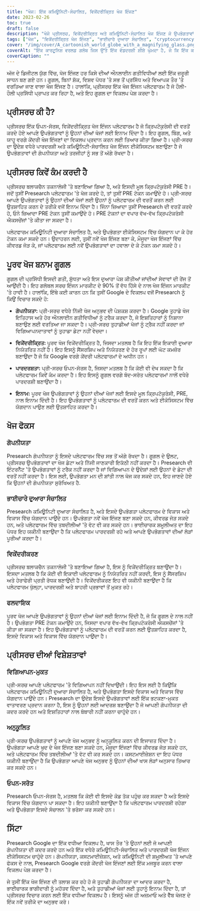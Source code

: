 ```yaml
---
title: "ਖੋਜ: ਇੱਕ ਕਮਿਊਨਿਟੀ-ਸੰਚਾਲਿਤ, ਵਿਕੇਂਦਰੀਕ੍ਰਿਤ ਖੋਜ ਇੰਜਣ"
date: 2023-02-26
toc: true
draft: false
description: "ਖੋਜੋ ਪ੍ਰੀਸਰਚ, ਵਿਕੇਂਦਰੀਕ੍ਰਿਤ ਅਤੇ ਕਮਿਊਨਿਟੀ-ਸੰਚਾਲਿਤ ਖੋਜ ਇੰਜਣ ਜੋ ਉਪਭੋਗਤਾਵਾਂ ਨੂੰ ਕ੍ਰਿਪਟੋਕਰੰਸੀ ਨਾਲ ਇਨਾਮ ਦਿੰਦਾ ਹੈ ਅਤੇ ਉਹਨਾਂ ਦੀ ਗੋਪਨੀਯਤਾ ਦਾ ਸਨਮਾਨ ਕਰਦਾ ਹੈ।"
tags: ["ਖੋਜ", "ਵਿਕੇਂਦਰੀਕ੍ਰਿਤ ਖੋਜ ਇੰਜਣ", "ਭਾਈਚਾਰੇ ਦੁਆਰਾ ਸੰਚਾਲਿਤ", "cryptocurrency ਇਨਾਮ", "ਗੋਪਨੀਯਤਾ", "ਗੂਗਲ ਦਾ ਵਿਕਲਪ", "ਬਲਾਕਚੈਨ ਤਕਨਾਲੋਜੀ", "ਓਪਨ-ਸਰੋਤ", "ਅਨੁਕੂਲਿਤ ਖੋਜ ਅਨੁਭਵ", "ਕੋਈ ਵਿਗਿਆਪਨ ਨਹੀਂ", "ਐਸਈਓ ਅਨੁਕੂਲਿਤ ਟੈਗਸ", "ਖੋਜ ਇੰਜਣ ਈਕੋਸਿਸਟਮ", "ਇੰਟਰਨੈੱਟ ਗੋਪਨੀਯਤਾ", "ਪਾਰਦਰਸ਼ੀ ਖੋਜ ਇੰਜਣ", "ਪ੍ਰੋਤਸਾਹਿਤ ਖੋਜਾਂ", "ਗਲੋਬਲ ਖੋਜ ਇੰਜਨ ਮਾਰਕੀਟ", "ਬਲਾਕਚੈਨ", "ਡਿਜੀਟਲ ਗੋਪਨੀਯਤਾ", "ਆਨਲਾਈਨ ਗੋਪਨੀਯਤਾ", "ਵਿਕੇਂਦਰੀਕਰਣ"]
cover: "/img/cover/A_cartoonish_world_globe_with_a_magnifying_glass.png"
coverAlt: "ਇੱਕ ਕਾਰਟੂਨਿਸ਼ ਵਰਲਡ ਗਲੋਬ ਜਿਸ ਉੱਤੇ ਇੱਕ ਵੱਡਦਰਸ਼ੀ ਸ਼ੀਸ਼ੇ ਘੁੰਮਦਾ ਹੈ, ਜੋ ਕਿ ਇੱਕ ਕਮਿਊਨਿਟੀ ਦੁਆਰਾ ਸੰਚਾਲਿਤ ਅਤੇ ਵਿਕੇਂਦਰੀਕ੍ਰਿਤ ਖੋਜ ਇੰਜਣ ਵਜੋਂ ਪ੍ਰੀਸਰਚ ਪਲੇਟਫਾਰਮ ਦਾ ਪ੍ਰਤੀਕ ਹੈ।"
coverCaption: ""
---
```


ਅੱਜ ਦੇ ਡਿਜੀਟਲ ਯੁੱਗ ਵਿੱਚ, ਖੋਜ ਇੰਜਣ ਹਰ ਕਿਸੇ ਦੀਆਂ ਔਨਲਾਈਨ ਗਤੀਵਿਧੀਆਂ ਲਈ ਇੱਕ ਜ਼ਰੂਰੀ ਸਾਧਨ ਬਣ ਗਏ ਹਨ। ਗੂਗਲ, ਬਿਨਾਂ ਸ਼ੱਕ, ਵਿਸ਼ਵ ਪੱਧਰ 'ਤੇ ਸਭ ਤੋਂ ਪ੍ਰਸਿੱਧ ਅਤੇ ਵਿਆਪਕ ਤੌਰ 'ਤੇ ਵਰਤਿਆ ਜਾਣ ਵਾਲਾ ਖੋਜ ਇੰਜਣ ਹੈ। ਹਾਲਾਂਕਿ, ਪ੍ਰੀਸਰਚ ਇੱਕ ਖੋਜ ਇੰਜਨ ਪਲੇਟਫਾਰਮ ਹੈ ਜੋ ਹੌਲੀ-ਹੌਲੀ ਪ੍ਰਸਿੱਧੀ ਪ੍ਰਾਪਤ ਕਰ ਰਿਹਾ ਹੈ, ਅਤੇ ਇਹ ਗੂਗਲ ਦਾ ਵਿਕਲਪ ਪੇਸ਼ ਕਰਦਾ ਹੈ।

## ਪ੍ਰੀਸਰਚ ਕੀ ਹੈ?

ਪ੍ਰੀਸਰਚ ਇੱਕ ਓਪਨ-ਸੋਰਸ, ਵਿਕੇਂਦਰੀਕ੍ਰਿਤ ਖੋਜ ਇੰਜਨ ਪਲੇਟਫਾਰਮ ਹੈ ਜੋ ਕ੍ਰਿਪਟੋਕੁਰੰਸੀ ਦੀ ਵਰਤੋਂ ਕਰਦੇ ਹੋਏ ਆਪਣੇ ਉਪਭੋਗਤਾਵਾਂ ਨੂੰ ਉਹਨਾਂ ਦੀਆਂ ਖੋਜਾਂ ਲਈ ਇਨਾਮ ਦਿੰਦਾ ਹੈ। ਇਹ ਗੂਗਲ, ਬਿੰਗ, ਅਤੇ ਯਾਹੂ ਵਰਗੇ ਕੇਂਦਰੀ ਖੋਜ ਇੰਜਣਾਂ ਦਾ ਵਿਕਲਪ ਪ੍ਰਦਾਨ ਕਰਨ ਲਈ ਤਿਆਰ ਕੀਤਾ ਗਿਆ ਹੈ। ਪ੍ਰੀ-ਸਰਚ ਦਾ ਉਦੇਸ਼ ਵਧੇਰੇ ਪਾਰਦਰਸ਼ੀ ਅਤੇ ਕਮਿਊਨਿਟੀ-ਸੰਚਾਲਿਤ ਖੋਜ ਇੰਜਨ ਈਕੋਸਿਸਟਮ ਬਣਾਉਣਾ ਹੈ ਜੋ ਉਪਭੋਗਤਾਵਾਂ ਦੀ ਗੋਪਨੀਯਤਾ ਅਤੇ ਤਰਜੀਹਾਂ ਨੂੰ ਸਭ ਤੋਂ ਅੱਗੇ ਰੱਖਦਾ ਹੈ।

## ਪ੍ਰੀਸਰਚ ਕਿਵੇਂ ਕੰਮ ਕਰਦੀ ਹੈ

ਪ੍ਰੀਸਰਚ ਬਲਾਕਚੈਨ ਤਕਨਾਲੋਜੀ 'ਤੇ ਬਣਾਇਆ ਗਿਆ ਹੈ, ਅਤੇ ਇਸਦੀ ਮੂਲ ਕ੍ਰਿਪਟੋਕੁਰੰਸੀ PRE ਹੈ। ਜਦੋਂ ਤੁਸੀਂ Presearch ਪਲੇਟਫਾਰਮ 'ਤੇ ਖੋਜ ਕਰਦੇ ਹੋ, ਤਾਂ ਤੁਸੀਂ PRE ਟੋਕਨ ਕਮਾਉਂਦੇ ਹੋ। ਪ੍ਰੀ-ਸਰਚ ਆਪਣੇ ਉਪਭੋਗਤਾਵਾਂ ਨੂੰ ਉਹਨਾਂ ਦੀਆਂ ਖੋਜਾਂ ਲਈ ਉਹਨਾਂ ਨੂੰ ਪਲੇਟਫਾਰਮ ਦੀ ਵਰਤੋਂ ਕਰਨ ਲਈ ਉਤਸ਼ਾਹਿਤ ਕਰਨ ਦੇ ਤਰੀਕੇ ਵਜੋਂ ਇਨਾਮ ਦਿੰਦਾ ਹੈ। ਜਿੰਨਾ ਜ਼ਿਆਦਾ ਤੁਸੀਂ Presearch ਦੀ ਵਰਤੋਂ ਕਰਦੇ ਹੋ, ਓਨੇ ਜ਼ਿਆਦਾ PRE ਟੋਕਨ ਤੁਸੀਂ ਕਮਾਉਂਦੇ ਹੋ। PRE ਟੋਕਨਾਂ ਦਾ ਵਪਾਰ ਵੱਖ-ਵੱਖ ਕ੍ਰਿਪਟੋਕਰੰਸੀ ਐਕਸਚੇਂਜਾਂ 'ਤੇ ਕੀਤਾ ਜਾ ਸਕਦਾ ਹੈ।

ਪਲੇਟਫਾਰਮ ਕਮਿਊਨਿਟੀ ਦੁਆਰਾ ਸੰਚਾਲਿਤ ਹੈ, ਅਤੇ ਉਪਭੋਗਤਾ ਈਕੋਸਿਸਟਮ ਵਿੱਚ ਯੋਗਦਾਨ ਪਾ ਕੇ ਹੋਰ ਟੋਕਨ ਕਮਾ ਸਕਦੇ ਹਨ। ਉਦਾਹਰਨ ਲਈ, ਤੁਸੀਂ ਨਵੇਂ ਖੋਜ ਇੰਜਣ ਬਣਾ ਕੇ, ਮੌਜੂਦਾ ਖੋਜ ਇੰਜਣਾਂ ਵਿੱਚ ਕੀਵਰਡ ਜੋੜ ਕੇ, ਜਾਂ ਪਲੇਟਫਾਰਮ ਲਈ ਨਵੇਂ ਉਪਭੋਗਤਾਵਾਂ ਦਾ ਹਵਾਲਾ ਦੇ ਕੇ ਟੋਕਨ ਕਮਾ ਸਕਦੇ ਹੋ।

## ਪੂਰਵ ਖੋਜ ਬਨਾਮ ਗੂਗਲ

ਗੂਗਲ ਦੀ ਪ੍ਰਸਿੱਧੀ ਇਸਦੀ ਗਤੀ, ਸ਼ੁੱਧਤਾ ਅਤੇ ਇਸ ਦੁਆਰਾ ਪੇਸ਼ ਕੀਤੀਆਂ ਜਾਂਦੀਆਂ ਸੇਵਾਵਾਂ ਦੀ ਰੇਂਜ ਤੋਂ ਆਉਂਦੀ ਹੈ। ਇਹ ਗਲੋਬਲ ਸਰਚ ਇੰਜਨ ਮਾਰਕੀਟ ਦੇ 90% ਤੋਂ ਵੱਧ ਹਿੱਸੇ ਦੇ ਨਾਲ ਖੋਜ ਇੰਜਨ ਮਾਰਕੀਟ 'ਤੇ ਹਾਵੀ ਹੈ। ਹਾਲਾਂਕਿ, ਇੱਥੇ ਕਈ ਕਾਰਨ ਹਨ ਕਿ ਤੁਸੀਂ Google ਦੇ ਵਿਕਲਪ ਵਜੋਂ Presearch ਨੂੰ ਕਿਉਂ ਵਿਚਾਰ ਸਕਦੇ ਹੋ:

- **ਗੋਪਨੀਯਤਾ:** ਪ੍ਰੀ-ਸਰਚ ਵਧੇਰੇ ਨਿੱਜੀ ਖੋਜ ਅਨੁਭਵ ਦੀ ਪੇਸ਼ਕਸ਼ ਕਰਦਾ ਹੈ। Google ਤੁਹਾਡੇ ਖੋਜ ਇਤਿਹਾਸ ਅਤੇ ਹੋਰ ਔਨਲਾਈਨ ਗਤੀਵਿਧੀਆਂ ਨੂੰ ਟਰੈਕ ਕਰਦਾ ਹੈ, ਜੋ ਇਸ਼ਤਿਹਾਰਾਂ ਨੂੰ ਨਿਸ਼ਾਨਾ ਬਣਾਉਣ ਲਈ ਵਰਤਿਆ ਜਾ ਸਕਦਾ ਹੈ। ਪ੍ਰੀ-ਸਰਚ ਤੁਹਾਡੀਆਂ ਖੋਜਾਂ ਨੂੰ ਟ੍ਰੈਕ ਨਹੀਂ ਕਰਦਾ ਜਾਂ ਵਿਗਿਆਪਨਦਾਤਾਵਾਂ ਨੂੰ ਤੁਹਾਡਾ ਡੇਟਾ ਨਹੀਂ ਵੇਚਦਾ।

- **ਵਿਕੇਂਦਰੀਕ੍ਰਿਤ:** ਪੂਰਵ ਖੋਜ ਵਿਕੇਂਦਰੀਕ੍ਰਿਤ ਹੈ, ਜਿਸਦਾ ਮਤਲਬ ਹੈ ਕਿ ਇਹ ਇੱਕ ਇਕਾਈ ਦੁਆਰਾ ਨਿਯੰਤਰਿਤ ਨਹੀਂ ਹੈ। ਇਹ ਇਸਨੂੰ ਸੈਂਸਰਸ਼ਿਪ ਅਤੇ ਨਿਯੰਤਰਣ ਦੇ ਹੋਰ ਰੂਪਾਂ ਲਈ ਘੱਟ ਕਮਜ਼ੋਰ ਬਣਾਉਂਦਾ ਹੈ ਜੋ ਕਿ Google ਵਰਗੇ ਕੇਂਦਰੀ ਪਲੇਟਫਾਰਮਾਂ ਦੇ ਅਧੀਨ ਹਨ।

- **ਪਾਰਦਰਸ਼ਤਾ:** ਪ੍ਰੀ-ਸਰਚ ਓਪਨ-ਸੋਰਸ ਹੈ, ਜਿਸਦਾ ਮਤਲਬ ਹੈ ਕਿ ਕੋਈ ਵੀ ਦੇਖ ਸਕਦਾ ਹੈ ਕਿ ਪਲੇਟਫਾਰਮ ਕਿਵੇਂ ਕੰਮ ਕਰਦਾ ਹੈ। ਇਹ ਇਸਨੂੰ ਗੂਗਲ ਵਰਗੇ ਬੰਦ-ਸਰੋਤ ਪਲੇਟਫਾਰਮਾਂ ਨਾਲੋਂ ਵਧੇਰੇ ਪਾਰਦਰਸ਼ੀ ਬਣਾਉਂਦਾ ਹੈ।

- **ਇਨਾਮ:** ਪੂਰਵ ਖੋਜ ਉਪਭੋਗਤਾਵਾਂ ਨੂੰ ਉਹਨਾਂ ਦੀਆਂ ਖੋਜਾਂ ਲਈ ਇਸਦੇ ਮੂਲ ਕ੍ਰਿਪਟੋਕੁਰੰਸੀ, PRE, ਨਾਲ ਇਨਾਮ ਦਿੰਦੀ ਹੈ। ਇਹ ਉਪਭੋਗਤਾਵਾਂ ਨੂੰ ਪਲੇਟਫਾਰਮ ਦੀ ਵਰਤੋਂ ਕਰਨ ਅਤੇ ਈਕੋਸਿਸਟਮ ਵਿੱਚ ਯੋਗਦਾਨ ਪਾਉਣ ਲਈ ਉਤਸ਼ਾਹਿਤ ਕਰਦਾ ਹੈ।

## ਖੋਜ ਫੋਕਸ

### ਗੋਪਨੀਯਤਾ

Presearch ਗੋਪਨੀਯਤਾ ਨੂੰ ਇਸਦੇ ਪਲੇਟਫਾਰਮ ਵਿੱਚ ਸਭ ਤੋਂ ਅੱਗੇ ਰੱਖਦਾ ਹੈ। ਗੂਗਲ ਦੇ ਉਲਟ, ਪ੍ਰੀਸਰਚ ਉਪਭੋਗਤਾਵਾਂ ਦਾ ਖੋਜ ਡੇਟਾ ਅਤੇ ਨਿੱਜੀ ਜਾਣਕਾਰੀ ਇਕੱਠੀ ਨਹੀਂ ਕਰਦਾ ਹੈ। Presearch ਵੀ ਇੰਟਰਨੈੱਟ 'ਤੇ ਉਪਭੋਗਤਾਵਾਂ ਨੂੰ ਟਰੈਕ ਨਹੀਂ ਕਰਦਾ ਹੈ ਜਾਂ ਵਿਗਿਆਪਨ ਦੇ ਉਦੇਸ਼ਾਂ ਲਈ ਉਹਨਾਂ ਦੇ ਡੇਟਾ ਦੀ ਵਰਤੋਂ ਨਹੀਂ ਕਰਦਾ ਹੈ। ਇਸ ਲਈ, ਉਪਭੋਗਤਾ ਮਨ ਦੀ ਸ਼ਾਂਤੀ ਨਾਲ ਖੋਜ ਕਰ ਸਕਦੇ ਹਨ, ਇਹ ਜਾਣਦੇ ਹੋਏ ਕਿ ਉਹਨਾਂ ਦੀ ਗੋਪਨੀਯਤਾ ਸੁਰੱਖਿਅਤ ਹੈ.

### ਭਾਈਚਾਰੇ ਦੁਆਰਾ ਸੰਚਾਲਿਤ

Presearch ਕਮਿਊਨਿਟੀ ਦੁਆਰਾ ਸੰਚਾਲਿਤ ਹੈ, ਅਤੇ ਇਸਦੇ ਉਪਭੋਗਤਾ ਪਲੇਟਫਾਰਮ ਦੇ ਵਿਕਾਸ ਅਤੇ ਵਿਕਾਸ ਵਿੱਚ ਯੋਗਦਾਨ ਪਾਉਂਦੇ ਹਨ। ਉਪਭੋਗਤਾ ਨਵੇਂ ਖੋਜ ਇੰਜਣ ਬਣਾ ਸਕਦੇ ਹਨ, ਕੀਵਰਡ ਜੋੜ ਸਕਦੇ ਹਨ, ਅਤੇ ਪਲੇਟਫਾਰਮ ਵਿੱਚ ਤਬਦੀਲੀਆਂ 'ਤੇ ਵੋਟ ਵੀ ਕਰ ਸਕਦੇ ਹਨ। ਭਾਈਚਾਰਕ ਸ਼ਮੂਲੀਅਤ ਦਾ ਇਹ ਪੱਧਰ ਇਹ ਯਕੀਨੀ ਬਣਾਉਂਦਾ ਹੈ ਕਿ ਪਲੇਟਫਾਰਮ ਪਾਰਦਰਸ਼ੀ ਰਹੇ ਅਤੇ ਆਪਣੇ ਉਪਭੋਗਤਾਵਾਂ ਦੀਆਂ ਲੋੜਾਂ ਪੂਰੀਆਂ ਕਰਦਾ ਹੈ।

### ਵਿਕੇਂਦਰੀਕਰਣ

ਪ੍ਰੀਸਰਚ ਬਲਾਕਚੈਨ ਤਕਨਾਲੋਜੀ 'ਤੇ ਬਣਾਇਆ ਗਿਆ ਹੈ, ਇਸ ਨੂੰ ਵਿਕੇਂਦਰੀਕ੍ਰਿਤ ਬਣਾਉਂਦਾ ਹੈ। ਇਸਦਾ ਮਤਲਬ ਹੈ ਕਿ ਕੋਈ ਵੀ ਇਕਾਈ ਪਲੇਟਫਾਰਮ ਨੂੰ ਨਿਯੰਤਰਿਤ ਨਹੀਂ ਕਰਦੀ, ਇਸ ਨੂੰ ਸੈਂਸਰਸ਼ਿਪ ਅਤੇ ਹੇਰਾਫੇਰੀ ਪ੍ਰਤੀ ਰੋਧਕ ਬਣਾਉਂਦੀ ਹੈ। ਵਿਕੇਂਦਰੀਕਰਣ ਇਹ ਵੀ ਯਕੀਨੀ ਬਣਾਉਂਦਾ ਹੈ ਕਿ ਪਲੇਟਫਾਰਮ ਖੁੱਲ੍ਹਾ, ਪਾਰਦਰਸ਼ੀ ਅਤੇ ਬਾਹਰੀ ਪ੍ਰਭਾਵਾਂ ਤੋਂ ਮੁਕਤ ਰਹੇ।

### ਫਲਦਾਇਕ

ਪੂਰਵ ਖੋਜ ਆਪਣੇ ਉਪਭੋਗਤਾਵਾਂ ਨੂੰ ਉਹਨਾਂ ਦੀਆਂ ਖੋਜਾਂ ਲਈ ਇਨਾਮ ਦਿੰਦੀ ਹੈ, ਜੋ ਕਿ ਗੂਗਲ ਦੇ ਨਾਲ ਨਹੀਂ ਹੈ। ਉਪਭੋਗਤਾ PRE ਟੋਕਨ ਕਮਾਉਂਦੇ ਹਨ, ਜਿਸਦਾ ਵਪਾਰ ਵੱਖ-ਵੱਖ ਕ੍ਰਿਪਟੋਕਰੰਸੀ ਐਕਸਚੇਂਜਾਂ 'ਤੇ ਕੀਤਾ ਜਾ ਸਕਦਾ ਹੈ। ਇਹ ਉਪਭੋਗਤਾਵਾਂ ਨੂੰ ਪਲੇਟਫਾਰਮ ਦੀ ਵਰਤੋਂ ਕਰਨ ਲਈ ਉਤਸ਼ਾਹਿਤ ਕਰਦਾ ਹੈ, ਇਸਦੇ ਵਿਕਾਸ ਅਤੇ ਵਿਕਾਸ ਵਿੱਚ ਯੋਗਦਾਨ ਪਾਉਂਦਾ ਹੈ।

## ਪ੍ਰੀਸਰਚ ਦੀਆਂ ਵਿਸ਼ੇਸ਼ਤਾਵਾਂ

### ਵਿਗਿਆਪਨ-ਮੁਕਤ

ਪ੍ਰੀ-ਸਰਚ ਆਪਣੇ ਪਲੇਟਫਾਰਮ 'ਤੇ ਵਿਗਿਆਪਨ ਨਹੀਂ ਦਿਖਾਉਂਦੀ। ਇਹ ਇਸ ਲਈ ਹੈ ਕਿਉਂਕਿ ਪਲੇਟਫਾਰਮ ਕਮਿਊਨਿਟੀ ਦੁਆਰਾ ਸੰਚਾਲਿਤ ਹੈ, ਅਤੇ ਉਪਭੋਗਤਾ ਇਸਦੇ ਵਿਕਾਸ ਅਤੇ ਵਿਕਾਸ ਵਿੱਚ ਯੋਗਦਾਨ ਪਾਉਂਦੇ ਹਨ। Presearch ਦਾ ਉਦੇਸ਼ ਇਸਦੇ ਉਪਭੋਗਤਾਵਾਂ ਲਈ ਇੱਕ ਭਟਕਣਾ-ਮੁਕਤ ਵਾਤਾਵਰਣ ਪ੍ਰਦਾਨ ਕਰਨਾ ਹੈ, ਇਸ ਨੂੰ ਉਹਨਾਂ ਲਈ ਆਦਰਸ਼ ਬਣਾਉਂਦਾ ਹੈ ਜੋ ਆਪਣੀ ਗੋਪਨੀਯਤਾ ਦੀ ਕਦਰ ਕਰਦੇ ਹਨ ਅਤੇ ਇਸ਼ਤਿਹਾਰਾਂ ਨਾਲ ਬੰਬਾਰੀ ਨਹੀਂ ਕਰਨਾ ਚਾਹੁੰਦੇ ਹਨ।

### ਅਨੁਕੂਲਿਤ

ਪ੍ਰੀ-ਸਰਚ ਉਪਭੋਗਤਾਵਾਂ ਨੂੰ ਆਪਣੇ ਖੋਜ ਅਨੁਭਵ ਨੂੰ ਅਨੁਕੂਲਿਤ ਕਰਨ ਦੀ ਇਜਾਜ਼ਤ ਦਿੰਦਾ ਹੈ। ਉਪਭੋਗਤਾ ਆਪਣੇ ਖੁਦ ਦੇ ਖੋਜ ਇੰਜਣ ਬਣਾ ਸਕਦੇ ਹਨ, ਮੌਜੂਦਾ ਇੰਜਣਾਂ ਵਿੱਚ ਕੀਵਰਡ ਜੋੜ ਸਕਦੇ ਹਨ, ਅਤੇ ਪਲੇਟਫਾਰਮ ਵਿੱਚ ਤਬਦੀਲੀਆਂ 'ਤੇ ਵੋਟ ਵੀ ਕਰ ਸਕਦੇ ਹਨ। ਕਸਟਮਾਈਜ਼ੇਸ਼ਨ ਦਾ ਇਹ ਪੱਧਰ ਯਕੀਨੀ ਬਣਾਉਂਦਾ ਹੈ ਕਿ ਉਪਭੋਗਤਾ ਆਪਣੇ ਖੋਜ ਅਨੁਭਵ ਨੂੰ ਉਹਨਾਂ ਦੀਆਂ ਖਾਸ ਲੋੜਾਂ ਅਨੁਸਾਰ ਤਿਆਰ ਕਰ ਸਕਦੇ ਹਨ।

### ਓਪਨ-ਸਰੋਤ

Presearch ਓਪਨ-ਸੋਰਸ ਹੈ, ਮਤਲਬ ਕਿ ਕੋਈ ਵੀ ਇਸਦੇ ਕੋਡ ਤੱਕ ਪਹੁੰਚ ਕਰ ਸਕਦਾ ਹੈ ਅਤੇ ਇਸਦੇ ਵਿਕਾਸ ਵਿੱਚ ਯੋਗਦਾਨ ਪਾ ਸਕਦਾ ਹੈ। ਇਹ ਯਕੀਨੀ ਬਣਾਉਂਦਾ ਹੈ ਕਿ ਪਲੇਟਫਾਰਮ ਪਾਰਦਰਸ਼ੀ ਰਹੇਗਾ ਅਤੇ ਉਪਭੋਗਤਾ ਇਸਦੇ ਸੰਚਾਲਨ 'ਤੇ ਭਰੋਸਾ ਕਰ ਸਕਦੇ ਹਨ।

## ਸਿੱਟਾ

Presearch Google ਦਾ ਇੱਕ ਵਧੀਆ ਵਿਕਲਪ ਹੈ, ਖਾਸ ਤੌਰ 'ਤੇ ਉਹਨਾਂ ਲਈ ਜੋ ਆਪਣੀ ਗੋਪਨੀਯਤਾ ਦੀ ਕਦਰ ਕਰਦੇ ਹਨ ਅਤੇ ਇੱਕ ਵਧੇਰੇ ਕਮਿਊਨਿਟੀ-ਸੰਚਾਲਿਤ ਅਤੇ ਪਾਰਦਰਸ਼ੀ ਖੋਜ ਇੰਜਨ ਈਕੋਸਿਸਟਮ ਚਾਹੁੰਦੇ ਹਨ। ਗੋਪਨੀਯਤਾ, ਕਸਟਮਾਈਜ਼ੇਸ਼ਨ, ਅਤੇ ਕਮਿਊਨਿਟੀ ਦੀ ਸ਼ਮੂਲੀਅਤ 'ਤੇ ਆਪਣੇ ਫੋਕਸ ਦੇ ਨਾਲ, Presearch Google ਵਰਗੇ ਕੇਂਦਰੀ ਖੋਜ ਇੰਜਣਾਂ ਲਈ ਇੱਕ ਮਜਬੂਰ ਕਰਨ ਵਾਲਾ ਵਿਕਲਪ ਪੇਸ਼ ਕਰਦਾ ਹੈ।

ਜੇ ਤੁਸੀਂ ਇੱਕ ਖੋਜ ਇੰਜਣ ਦੀ ਤਲਾਸ਼ ਕਰ ਰਹੇ ਹੋ ਜੋ ਤੁਹਾਡੀ ਗੋਪਨੀਯਤਾ ਦਾ ਆਦਰ ਕਰਦਾ ਹੈ, ਭਾਈਚਾਰਕ ਭਾਗੀਦਾਰੀ ਨੂੰ ਮਹੱਤਵ ਦਿੰਦਾ ਹੈ, ਅਤੇ ਤੁਹਾਡੀਆਂ ਖੋਜਾਂ ਲਈ ਤੁਹਾਨੂੰ ਇਨਾਮ ਦਿੰਦਾ ਹੈ, ਤਾਂ ਪ੍ਰੀਸਰਚ ਵਿਚਾਰ ਕਰਨ ਲਈ ਇੱਕ ਵਧੀਆ ਵਿਕਲਪ ਹੈ। ਇਸਨੂੰ ਅੱਜ ਹੀ ਅਜ਼ਮਾਓ ਅਤੇ ਵੈੱਬ ਖੋਜਣ ਦੇ ਇੱਕ ਨਵੇਂ ਤਰੀਕੇ ਦਾ ਅਨੁਭਵ ਕਰੋ।
